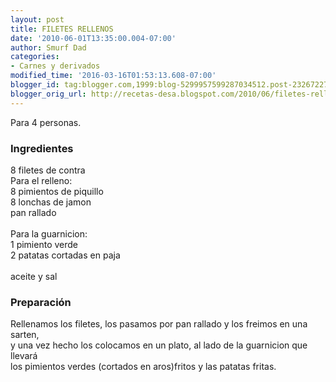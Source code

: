 ```yaml
---
layout: post
title: FILETES RELLENOS
date: '2010-06-01T13:35:00.004-07:00'
author: Smurf Dad
categories:
- Carnes y derivados
modified_time: '2016-03-16T01:53:13.608-07:00'
blogger_id: tag:blogger.com,1999:blog-5299957599287034512.post-2326722743541722171
blogger_orig_url: http://recetas-desa.blogspot.com/2010/06/filetes-rellenos.html
---
```


Para 4 personas.<br /><h3>Ingredientes</h3>8 filetes de contra<br />Para el relleno:<br />8 pimientos de piquillo<br />8 lonchas de jamon<br />pan rallado<br /><br />Para la guarnicion:<br />1 pimiento verde<br />2 patatas cortadas en paja<br /><br />aceite y sal<br /><h3>Preparación</h3>Rellenamos los filetes, los pasamos por pan rallado y los freimos en una sarten,<br />y una vez hecho los colocamos en un plato, al lado de la guarnicion que llevará<br />los pimientos verdes (cortados en aros)fritos y las patatas fritas.